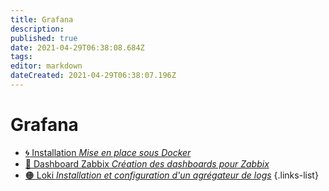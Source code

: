 ```yaml
---
title: Grafana
description: 
published: true
date: 2021-04-29T06:38:08.684Z
tags: 
editor: markdown
dateCreated: 2021-04-29T06:38:07.196Z
---
```


# Grafana
- [:cyclone: Installation *Mise en place sous Docker*](/Grafana/Installation)
- [🔴 Dashboard Zabbix *Création des dashboards pour Zabbix*](/Grafana/Zabbix)
- [🟠 Loki *Installation et configuration d'un agrégateur de logs*](/Grafana/Loki)
{.links-list}